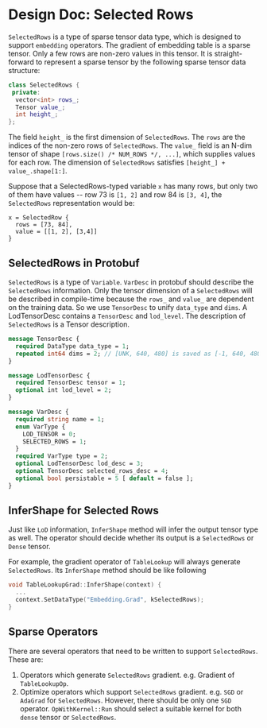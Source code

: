 # Design Doc: Selected Rows

`SelectedRows` is a type of sparse tensor data type, which is designed to support `embedding` operators. The gradient of embedding table is a sparse tensor. Only a few rows are non-zero values in this tensor. It is straight-forward to represent a sparse tensor by the following sparse tensor data structure:

```cpp
class SelectedRows {
 private:
  vector<int> rows_;
  Tensor value_;
  int height_;
};
```

The field `height_` is the first dimension of `SelectedRows`. The `rows` are the indices of the non-zero rows of `SelectedRows`. The `value_` field is an N-dim tensor of shape `[rows.size() /* NUM_ROWS */, ...]`, which supplies values for each row. The dimension of `SelectedRows` satisfies `[height_] + value_.shape[1:]`.

Suppose that a SelectedRows-typed variable `x` has many rows, but only two of them have values -- row 73 is `[1, 2]` and row 84 is `[3, 4]`, the `SelectedRows` representation would be:

```
x = SelectedRow {
  rows = [73, 84],
  value = [[1, 2], [3,4]]
}
```


## SelectedRows in Protobuf

`SelectedRows` is a type of `Variable`. `VarDesc` in protobuf should describe the `SelectedRows` information. Only the tensor dimension of a `SelectedRows` will be described in compile-time because the `rows_` and `value_` are dependent on the training data. 
So we use `TensorDesc` to unify `data_type` and `dims`. A LodTensorDesc contains a `TensorDesc` and `lod_level`. The description of `SelectedRows` is a Tensor description.

```proto
message TensorDesc {
  required DataType data_type = 1;
  repeated int64 dims = 2; // [UNK, 640, 480] is saved as [-1, 640, 480]
}

message LodTensorDesc {
  required TensorDesc tensor = 1;
  optional int lod_level = 2;
}

message VarDesc {
  required string name = 1;
  enum VarType { 
    LOD_TENSOR = 0;
    SELECTED_ROWS = 1;
  }
  required VarType type = 2;
  optional LodTensorDesc lod_desc = 3;
  optional TensorDesc selected_rows_desc = 4;
  optional bool persistable = 5 [ default = false ];
}
```

## InferShape for Selected Rows

Just like `LoD` information, `InferShape` method will infer the output tensor type as well. The operator should decide whether its output is a `SelectedRows` or `Dense` tensor.

For example, the gradient operator of `TableLookup` will always generate `SelectedRows`. Its `InferShape` method should be like following

```cpp
void TableLookupGrad::InferShape(context) {
  ...
  context.SetDataType("Embedding.Grad", kSelectedRows);
}
```


## Sparse Operators

There are several operators that need to be written to support `SelectedRows`. These are:

1. Operators which generate `SelectedRows` gradient. e.g. Gradient of `TableLookupOp`.
2. Optimize operators which support `SelectedRows` gradient. e.g. `SGD` or `AdaGrad` for `SelectedRows`. However, there should be only one `SGD` operator. `OpWithKernel::Run` should select a suitable kernel for both `dense` tensor or `SelectedRows`.
